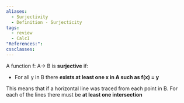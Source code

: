 ```yaml
---
aliases:
  - Surjectivity
  - Definition - Surjecticity
tags:
  - review
  - CalcI
"References:": 
cssclasses:
---
```

A function f: A→ B is **surjective** if:
+ For all y in B there **exists at least one x in A such as f(x) = y**

This means that if a horizontal line was traced from each point in B. 
For each of the lines there must be **at least one intersection**


